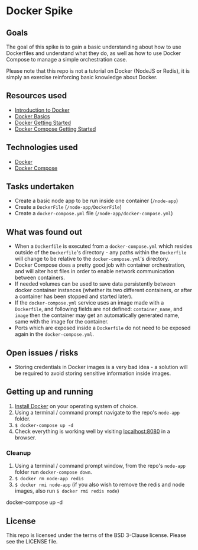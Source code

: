 # Docker Spike

## Goals

The goal of this spike is to gain a basic understanding about how to use Dockerfiles and understand what they do, as well as how to use Docker Compose to manage a simple orchestration case.

Please note that this repo is not a tutorial on Docker (NodeJS or Redis), it is simply an exercise reinforcing basic knowledge about Docker.

## Resources used

- [Introduction to Docker](https://www.youtube.com/watch?v=Q5POuMHxW-0)
- [Docker Basics](https://www.lynda.com/Docker-tutorials/Docker-Basics/485649-2.html)
- [Docker Getting Started](https://docs.docker.com/engine/getstarted/)
- [Docker Compose Getting Started](https://docs.docker.com/compose/gettingstarted/)

## Technologies used

- [Docker](https://docs.docker.com/engine/installation/)
- [Docker Compose](https://docs.docker.com/compose/install/)

## Tasks undertaken

- Create a basic node app to be run inside one container (`/node-app`)
- Create a `DockerFile` (`/node-app/DockerFile`)
- Create a `docker-compose.yml` file (`/node-app/docker-compose.yml`)

## What was found out

- When a `Dockerfile` is executed from a `docker-compose.yml` which resides outside of the `Dockerfile`'s directory - any paths within the `Dockerfile` will change to be relative to the `docker-compose.yml`'s directory.
- Docker Compose does a pretty good job with container orchestration, and will alter host files in order to enable network communication between containers.
- If needed volumes can be used to save data persistently between docker container instances (whether its two different containers, or after a container has been stopped and started later).
- If the `docker-compose.yml` service uses an image made with a `Dockerfile`, and following fields are not defined: `container_name`, and `image` then the container may get an automatically generated name, same with the image for the container.
- Ports which are exposed inside a `Dockerfile` do not need to be exposed again in the `docker-compose.yml`.

## Open issues / risks

- Storing credentials in Docker images is a very bad idea - a solution will be required to avoid storing sensitive information inside images.

## Getting up and running

1. [Install Docker](https://docs.docker.com/engine/installation/) on your operating system of choice.
2. Using a terminal / command prompt navigate to the repo's `node-app` folder.
3. `$ docker-compose up -d`
4. Check everything is working well by visiting [localhost:8080](http://localhost:8080) in a browser.

### Cleanup

1. Using a terminal / command prompt window, from the repo's `node-app` folder run `docker-compose down`.
2. `$ docker rm node-app redis`
3. `$ docker rmi node-app` (if you also wish to remove the redis and node images, also run `$ docker rmi redis node`)

docker-compose up -d

## License

This repo is licensed under the terms of the BSD 3-Clause license. Please see the LICENSE file.
